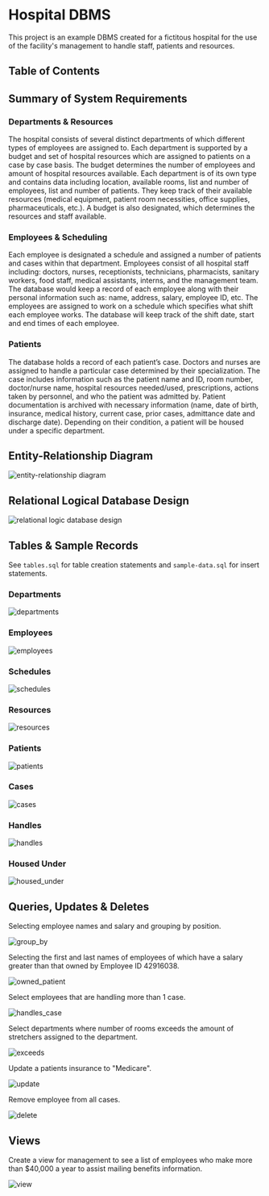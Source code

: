 # Hospital DBMS
This project is an example DBMS created for a fictitous hospital for the use of the facility's management to handle staff, patients and resources.

## Table of Contents

## Summary of System Requirements
### Departments & Resources
The hospital consists of several distinct departments of which different types of employees are assigned to. Each department is supported by a budget and set of hospital resources which are assigned to patients on a case by case basis. The budget determines the number of employees and amount of hospital resources available. Each department is of its own type and contains data including location, available rooms, list and number of employees, list and number of patients. They keep track of their available resources (medical equipment, patient room necessities, office supplies, pharmaceuticals, etc.). A budget is also designated, which determines the resources and staff available.

### Employees & Scheduling
Each employee is designated a schedule and assigned a number of patients and cases within that department. Employees consist of all hospital staff including: doctors, nurses, receptionists, technicians, pharmacists, sanitary workers, food staff, medical assistants, interns, and the management team. The database would keep a record of each employee along with their personal information such as: name, address, salary, employee ID, etc. The employees are assigned to work on a schedule which specifies what shift each employee works. The database will keep track of the shift date, start and end times of each employee.

### Patients
The database holds a record of each patient’s case. Doctors and nurses are assigned to handle a particular case determined by their specialization. The case includes information such as the patient name and ID, room number, doctor/nurse name, hospital resources needed/used, prescriptions, actions taken by personnel, and who the patient was admitted by. Patient documentation is archived with necessary information (name, date of birth, insurance, medical history, current case, prior cases, admittance date and discharge date). Depending on their condition, a patient will be housed under a specific department.

## Entity-Relationship Diagram
![entity-relationship diagram](https://github.com/jjmakely/Hospital-DBMS/blob/master/img/entity_diagram.png)
## Relational Logical Database Design
![relational logic database design](https://github.com/jjmakely/Hospital-DBMS/blob/master/img/relational-design.png)
## Tables & Sample Records
See `tables.sql` for table creation statements and `sample-data.sql` for insert statements.
### Departments
![departments](https://github.com/jjmakely/Hospital-DBMS/blob/master/img/departments.png)
### Employees
![employees](https://github.com/jjmakely/Hospital-DBMS/blob/master/img/employees.png)
### Schedules
![schedules](https://github.com/jjmakely/Hospital-DBMS/blob/master/img/schedules.png)
### Resources
![resources](https://github.com/jjmakely/Hospital-DBMS/blob/master/img/resources.png)
### Patients
![patients](https://github.com/jjmakely/Hospital-DBMS/blob/master/img/patients.png)
### Cases
![cases](https://github.com/jjmakely/Hospital-DBMS/blob/master/img/cases.png)

### Handles
![handles](https://github.com/jjmakely/Hospital-DBMS/blob/master/img/handles.png)
### Housed Under
![housed_under](https://github.com/jjmakely/Hospital-DBMS/blob/master/img/housed_under.png)


## Queries, Updates & Deletes
Selecting employee names and salary and grouping by position.

![group_by](https://github.com/jjmakely/Hospital-DBMS/blob/master/img/group_by.png)

Selecting the first and last names of employees of which have a salary greater than that owned by Employee ID 42916038.

![owned_patient](https://github.com/jjmakely/Hospital-DBMS/blob/master/img/owned_patient.png)

Select employees that are handling more than 1 case.

![handles_case](https://github.com/jjmakely/Hospital-DBMS/blob/master/img/handles_case.png)

Select departments where number of rooms exceeds the amount of stretchers assigned to the department.

![exceeds](https://github.com/jjmakely/Hospital-DBMS/blob/master/img/exceeds.png)

Update a patients insurance to "Medicare".

![update](https://github.com/jjmakely/Hospital-DBMS/blob/master/img/update.png)

Remove employee from all cases.

![delete](https://github.com/jjmakely/Hospital-DBMS/blob/master/img/delete.png)

## Views
Create a view for management to see a list of employees who make more than $40,000 a year to assist mailing benefits information.

![view](https://github.com/jjmakely/Hospital-DBMS/blob/master/img/view.png)

